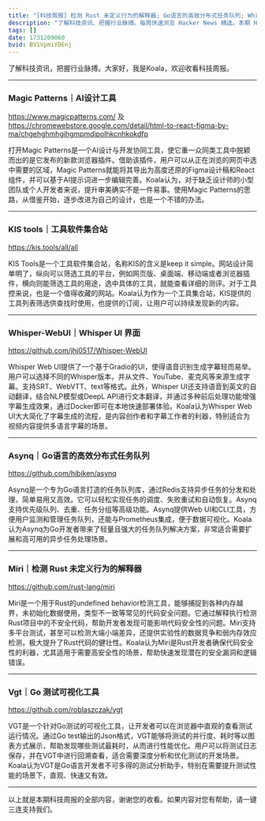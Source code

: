 ```yaml
---
title: "[科技周报] 检测 Rust 未定义行为的解释器; Go语言的高效分布式任务队列; Whisper UI 界面"
description: "了解科技资讯、把握行业脉搏。每周快速浏览 Hacker News 精选。本期 Hacker Newsletter 地址：https://buttondown.com/hacker-newsletter/archive/hacker-newsletter-721/"
tags: []
date: 1731209060
bvid: BV1VpmiYDEnj
---
```

了解科技资讯，把握行业脉搏。大家好，我是Koala，欢迎收看科技周报。

---

### Magic Patterns｜AI设计工具
https://www.magicpatterns.com/ 及 https://chromewebstore.google.com/detail/html-to-react-figma-by-ma/chgehghmhgihgmpmdjpolhkcnhkokdfp

打开Magic Patterns是一个AI设计与开发协同工具，使它重一众同类工具中脱颖而出的是它发布的新款浏览器插件。借助该插件，用户可以从正在浏览的网页中选中需要的区域，Magic Patterns就能将其导出为高度还原的Figma设计稿和React组件，并可以基于AI提示词进一步编辑完善。Koala认为，对于缺乏设计师的小型团队或个人开发者来说，提升审美确实不是一件易事。使用Magic Patterns的思路，从借鉴开始，逐步改进为自己的设计，也是一个不错的办法。

---

### KIS tools｜工具软件集合站
https://kis.tools/all/all

KIS Tools是一个工具软件集合站，名称KIS的含义是keep it simple。网站设计简单明了，纵向可以筛选工具的平台，例如网页版、桌面端、移动端或者浏览器插件，横向则能筛选工具的用途，选中具体的工具，就能查看详细的测评。对于工具控来说，也是一个值得收藏的网站。Koala认为作为一个工具集合站，KIS提供的工具列表筛选供查找时使用，也提供的订阅，让用户可以持续发现新的内容。

---

### Whisper-WebUI｜Whisper UI 界面
https://github.com/jhj0517/Whisper-WebUI

Whisper Web UI提供了一个基于Gradio的UI，使得语音识别生成字幕轻而易举。用户可以选择不同的Whisper版本，并从文件、YouTube、麦克风等来源生成字幕。支持SRT、WebVTT、text等格式。此外，Whisper UI还支持语音到英文的自动翻译，结合NLP模型或DeepL API进行文本翻译，并通过多种前后处理功能增强字幕生成效果，通过Docker即可在本地快速部署体验。Koala认为Whisper Web UI大大简化了字幕生成的流程，是内容创作者和字幕工作者的利器，特别适合为视频内容提供多语言字幕的场景。

---

### Asynq｜Go语言的高效分布式任务队列
https://github.com/hibiken/asynq

Asynq是一个专为Go语言打造的任务队列库，通过Redis支持异步任务的分发和处理，简单易用又高效。它可以轻松实现任务的调度、失败重试和自动恢复。Asynq支持优先级队列、去重、任务分组等高级功能。Asynq提供Web UI和CLI工具，方便用户监测和管理任务队列，还能与Prometheus集成，便于数据可视化。Koala认为Asynq为Go开发者带来了轻量且强大的任务队列解决方案，非常适合需要扩展和高可用的异步任务处理场景。

---

### Miri｜检测 Rust 未定义行为的解释器
https://github.com/rust-lang/miri

Miri是一个用于Rust的undefined behavior检测工具，能够捕捉到各种内存越界，未初始化数据使用，类型不一致等常见的代码安全问题。它通过解释执行检测Rust项目中的不安全代码，帮助开发者发现可能影响代码安全性的问题。Miri支持多平台测试，甚至可以检测大端小端差异，还提供实验性的数据竞争和弱内存效应检测，极大提升了Rust代码的健壮性。Koala认为Miri是Rust开发者确保代码安全性的利器，尤其适用于需要高安全性的场景，帮助快速发现潜在的安全漏洞和逻辑错误。

---

### Vgt｜Go 测试可视化工具
https://github.com/roblaszczak/vgt

VGT是一个针对Go测试的可视化工具，让开发者可以在浏览器中直观的查看测试运行情况。通过Go test输出的Json格式，VGT能够将测试的并行度、耗时等以图表方式展示，帮助发现哪些测试最耗时，从而进行性能优化。用户可以将测试日志保存，并在VGT中进行回溯查看，适合需要深度分析和优化测试的开发场景。Koala认为VGT是Go语言开发者不可多得的测试分析助手，特别在需要提升测试性能的场景下，直观、快速又有效。

---

以上就是本期科技周报的全部内容，谢谢您的收看。如果内容对您有帮助，请一键三连支持我们。

